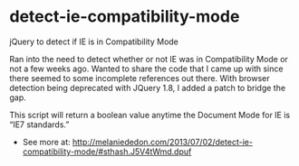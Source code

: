 detect-ie-compatibility-mode
============================

jQuery to detect if IE is in Compatibility Mode

Ran into the need to detect whether or not IE was in Compatibility Mode or not a few weeks ago.  Wanted to share the code that I came up with since there seemed to some incomplete references out there.  With browser detection being deprecated with JQuery 1.8, I added a patch to bridge the gap.

This script will return a boolean value anytime the Document Mode for IE is “IE7 standards.”

- See more at: http://melaniededon.com/2013/07/02/detect-ie-compatibility-mode/#sthash.J5V4tWmd.dpuf
